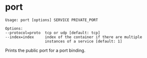 <!--[metadata]>
+++
title = "port"
description = "Prints the public port for a port binding.s"
keywords = ["fig, composition, compose, docker, orchestration, cli,  port"]
[menu.main]
parent = "smn_compose_cli"
+++
<![end-metadata]-->

# port

```
Usage: port [options] SERVICE PRIVATE_PORT

Options:
--protocol=proto  tcp or udp [default: tcp]
--index=index     index of the container if there are multiple
                  instances of a service [default: 1]
```

Prints the public port for a port binding.